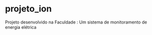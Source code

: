 # projeto_ion
 
Projeto desenvolvido na Faculdade : Um sistema de monitoramento de energia elétrica
